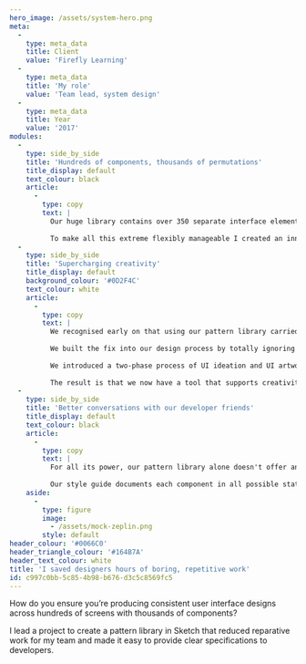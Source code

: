 ```yaml
---
hero_image: /assets/system-hero.png
meta:
  -
    type: meta_data
    title: Client
    value: 'Firefly Learning'
  -
    type: meta_data
    title: 'My role'
    value: 'Team lead, system design'
  -
    type: meta_data
    title: Year
    value: '2017'
modules:
  -
    type: side_by_side
    title: 'Hundreds of components, thousands of permutations'
    title_display: default
    text_colour: black
    article:
      -
        type: copy
        text: |
          Our huge library contains over 350 separate interface elements across our 4 themes, each with their own set of multi-variant overrides; meaning there's 1000s of possible elements that can be used in any design.
          
          To make all this extreme flexibly manageable I created an innovative `constructions`, `parts` and `patterns` structure that allows for easy discoverability of components. This structure also ensures that each component is equally as easy to use and understand.
  -
    type: side_by_side
    title: 'Supercharging creativity'
    title_display: default
    background_colour: '#0D2F4C'
    text_colour: white
    article:
      -
        type: copy
        text: |
          We recognised early on that using our pattern library carried an inherent risk. Just like Lego, we now had a kit of standard parts. Our fear was that this would lead to formulaic designs that used predefined UI rather than interfaces that were truly usable and delightful.
          
          We built the fix into our design process by totally ignoring the pattern library.
          
          We introduced a two-phase process of UI ideation and UI artwork. In the first phase, designers are free to solve the problem in whatever way they think best, without having to worry about producing pixel perfect designs. In the second phase we translate our designs to use existing components or propose changes and additions to the library.
          
          The result is that we now have a tool that supports creativity, consistancy and speed but gets out of the way until we need it.
  -
    type: side_by_side
    title: 'Better conversations with our developer friends'
    title_display: default
    text_colour: black
    article:
      -
        type: copy
        text: |
          For all its power, our pattern library alone doesn't offer any benefits for developers. Alongside the pattern library we developed a style guide.
          
          Our style guide documents each component in all possible states.  We share the style guide via Zeplin, which allows developers to inspect each element to understand its make-up. And because we share predefined colour variables across design and development, they can call these directly in SASS.
    aside:
      -
        type: figure
        image:
          - /assets/mock-zeplin.png
        style: default
header_colour: '#0066C0'
header_triangle_colour: '#164B7A'
header_text_colour: white
title: 'I saved designers hours of boring, repetitive work'
id: c997c0bb-5c85-4b98-b676-d3c5c8569fc5
---
```

How do you ensure you’re producing consistent user interface designs across hundreds of screens with thousands of components?

I lead a project to create a pattern library in Sketch that reduced reparative work for my team and made it easy to provide clear specifications to developers.